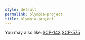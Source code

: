 ```yaml
---
style: default
permalink: olympia-project
title: olympia-project
---
```

You may also like:
[SCP-143](http://scp-wiki.net/scp-143)
[SCP-575](http://scp-wiki.net/scp-575)